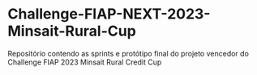 # Challenge-FIAP-NEXT-2023-Minsait-Rural-Cup
Repositório contendo as sprints e protótipo final do projeto vencedor do Challenge FIAP 2023 Minsait Rural Credit Cup
